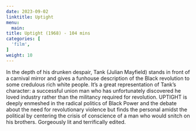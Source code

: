 ```yaml
---
date: 2023-09-02
linktitle: Uptight
menu:
  main:
title: Uptight (1968) - 104 mins
categories: [
  'film',
]
weight: 10
---
```


In the depth of his drunken despair, Tank (Julian Mayfield) stands in front of a carnival mirror and gives a funhouse description of the Black revolution to some credulous rich white people. It’s a great representation of Tank’s character: a successful union man who has unfortunately discovered he loved industry rather than the militancy required for revolution. UPTIGHT is deeply enmeshed in the radical politics of Black Power and the debate about the need for revolutionary violence but finds the personal amidst the political by centering the crisis of conscience of a man who would snitch on his brothers. Gorgeously lit and terrifically edited.
